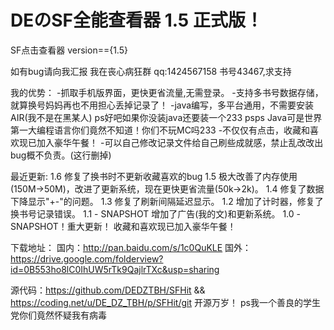 # DEのSF全能查看器 1.5 正式版！

SF点击查看器 version=={1.5}

如有bug请向我汇报
我在丧心病狂群 qq:1424567158
书号43467,求支持

我的优势：
-抓取手机版界面，更快更省流量,无需登录。
-支持多书号数据存储，就算换号妈妈再也不用担心丢掉记录了！
-java编写，多平台通用，不需要安装AIR(我不是在黑某人) 
ps好吧如果你没装java还要装一个233
psps Java可是世界第一大编程语言你们竟然不知道！你们不玩MC吗233
-不仅仅有点击，收藏和喜欢现已加入豪华午餐！
-可以自己修改记录文件给自己刷些成就感，禁止乱改改出bug概不负责。(这行删掉)

最近更新:
1.6
修复了换书时不更新收藏喜欢的bug
1.5
极大改善了内存使用(150M->50M)，改进了更新系统，现在更快更省流量(50k->2k)。
1.4
修复了数据下降显示"+-"的问题。
1.3
修复了刷新间隔延迟显示。
1.2
增加了计时器，修复了换书号记录错误。
1.1 - SNAPSHOT
增加了广告(我的文)和更新系统。
1.0 - SNAPSHOT！重大更新！
收藏和喜欢现已加入豪华午餐！

下载地址：
国内：http://pan.baidu.com/s/1c0QuKLE
国外：https://drive.google.com/folderview?id=0B553ho8lC0IhUW5rTk9QajlrTXc&usp=sharing

源代码：https://github.com/DEDZTBH/SFHit && https://coding.net/u/DE_DZ_TBH/p/SFHit/git
开源万岁！
ps我一个善良的学生党你们竟然怀疑我有病毒